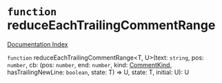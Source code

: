 # `function` reduceEachTrailingCommentRange

[Documentation Index](../README.md)

`function` reduceEachTrailingCommentRange\<T, U>(text: `string`, pos: `number`, cb: (pos: `number`, end: `number`, kind: [CommentKind](../type.CommentKind/README.md), hasTrailingNewLine: `boolean`, state: T) => U, state: T, initial: U): U

